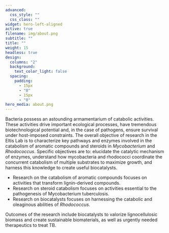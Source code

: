 ```yaml
---
advanced:
  css_style: ""
  css_class: ""
widget: hero-left-aligned
active: true
filename: img/about.png
subtitle: ""
title: ""
weight: 15
headless: true
design:
  columns: "2"
  background:
    text_color_light: false
  spacing:
    padding:
      - 15px
      - "0"
      - 15px
      - "0"
hero_media: about.png
---
```

Bacteria possess an astounding armamentarium of catabolic activities. These activities drive important ecological processes, have tremendous biotechnological potential and, in the case of pathogens, ensure survival under host-imposed constraints. The overall objective of research in the Eltis Lab is to characterize key pathways and enzymes involved in the catabolism of aromatic compounds and steroids in *Mycobacterium* and *Rhodococcus*. Specific objectives are to: elucidate the catalytic mechanism of enzymes, understand how mycobacteria and rhodococci coordinate the concurrent catabolism of multiple substrates to maximize growth, and harness this knowledge to create useful biocatalysts. 

* Research on the catabolism of aromatic compounds focuses on activities that transform lignin-derived compounds. 
* Research on steroid catabolism focuses on activities essential to the pathogenesis of Mycobacterium tuberculosis. 
* Research on biocatalysts focuses on harnessing the catabolic and oleaginous abilities of *Rhodococcus*. 

Outcomes of the research include biocatalysts to valorize lignocellulosic biomass and create sustainable biomaterials, as well as urgently needed therapeutics to treat TB.